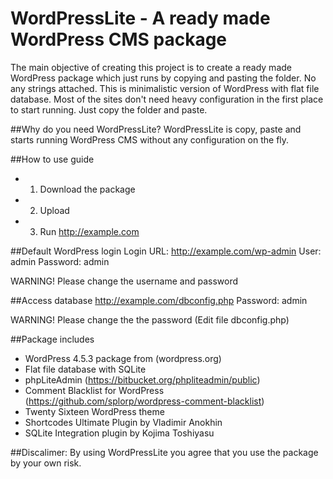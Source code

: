 # WordPressLite - A ready made WordPress CMS package
The main objective of creating this project is to create a ready made WordPress package which just runs by copying and pasting the folder. No any strings attached. This is minimalistic version of WordPress with flat file database. Most of the sites don't need heavy configuration in the first place to start running. Just copy the folder and paste. 

##Why do you need WordPressLite?
WordPressLite is copy, paste and starts running WordPress CMS without any configuration on the fly.

##How to use guide 
- 1. Download the package
- 2. Upload
- 3. Run http://example.com

##Default WordPress login
Login URL: http://example.com/wp-admin
User: admin
Password: admin

WARNING! Please change the username and password

##Access database
http://example.com/dbconfig.php
Password: admin

WARNING! Please change the the password (Edit file dbconfig.php)

##Package includes
- WordPress 4.5.3 package from (wordpress.org) 
- Flat file database with SQLite
- phpLiteAdmin (https://bitbucket.org/phpliteadmin/public)
- Comment Blacklist for WordPress (https://github.com/splorp/wordpress-comment-blacklist)
- Twenty Sixteen WordPress theme
- Shortcodes Ultimate Plugin by Vladimir Anokhin
- SQLite Integration plugin by Kojima Toshiyasu

##Discalimer: By using WordPressLite you agree that you use the package by your own risk.
